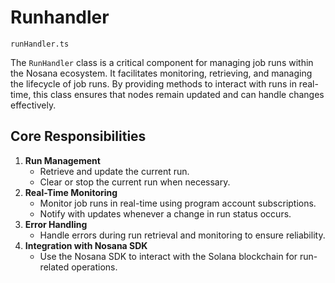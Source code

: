 # Runhandler

`runHandler.ts`

The `RunHandler` class is a critical component for managing job runs within the Nosana ecosystem. It facilitates monitoring, retrieving, and managing the lifecycle of job runs. By providing methods to interact with runs in real-time, this class ensures that nodes remain updated and can handle changes effectively.

## **Core Responsibilities**

1. **Run Management**
    - Retrieve and update the current run.
    - Clear or stop the current run when necessary.
2. **Real-Time Monitoring**
    - Monitor job runs in real-time using program account subscriptions.
    - Notify with updates whenever a change in run status occurs.
3. **Error Handling**
    - Handle errors during run retrieval and monitoring to ensure reliability.
4. **Integration with Nosana SDK**
    - Use the Nosana SDK to interact with the Solana blockchain for run-related operations.
